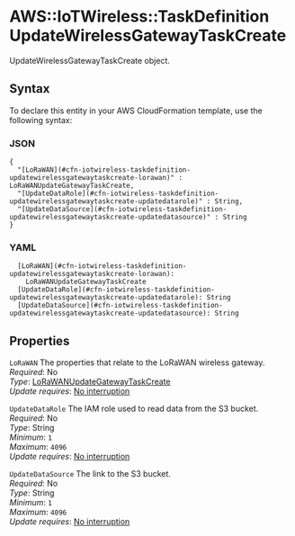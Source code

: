 # AWS::IoTWireless::TaskDefinition UpdateWirelessGatewayTaskCreate<a name="aws-properties-iotwireless-taskdefinition-updatewirelessgatewaytaskcreate"></a>

UpdateWirelessGatewayTaskCreate object\.

## Syntax<a name="aws-properties-iotwireless-taskdefinition-updatewirelessgatewaytaskcreate-syntax"></a>

To declare this entity in your AWS CloudFormation template, use the following syntax:

### JSON<a name="aws-properties-iotwireless-taskdefinition-updatewirelessgatewaytaskcreate-syntax.json"></a>

```
{
  "[LoRaWAN](#cfn-iotwireless-taskdefinition-updatewirelessgatewaytaskcreate-lorawan)" : LoRaWANUpdateGatewayTaskCreate,
  "[UpdateDataRole](#cfn-iotwireless-taskdefinition-updatewirelessgatewaytaskcreate-updatedatarole)" : String,
  "[UpdateDataSource](#cfn-iotwireless-taskdefinition-updatewirelessgatewaytaskcreate-updatedatasource)" : String
}
```

### YAML<a name="aws-properties-iotwireless-taskdefinition-updatewirelessgatewaytaskcreate-syntax.yaml"></a>

```
  [LoRaWAN](#cfn-iotwireless-taskdefinition-updatewirelessgatewaytaskcreate-lorawan): 
    LoRaWANUpdateGatewayTaskCreate
  [UpdateDataRole](#cfn-iotwireless-taskdefinition-updatewirelessgatewaytaskcreate-updatedatarole): String
  [UpdateDataSource](#cfn-iotwireless-taskdefinition-updatewirelessgatewaytaskcreate-updatedatasource): String
```

## Properties<a name="aws-properties-iotwireless-taskdefinition-updatewirelessgatewaytaskcreate-properties"></a>

`LoRaWAN`  <a name="cfn-iotwireless-taskdefinition-updatewirelessgatewaytaskcreate-lorawan"></a>
The properties that relate to the LoRaWAN wireless gateway\.  
*Required*: No  
*Type*: [LoRaWANUpdateGatewayTaskCreate](aws-properties-iotwireless-taskdefinition-lorawanupdategatewaytaskcreate.md)  
*Update requires*: [No interruption](https://docs.aws.amazon.com/AWSCloudFormation/latest/UserGuide/using-cfn-updating-stacks-update-behaviors.html#update-no-interrupt)

`UpdateDataRole`  <a name="cfn-iotwireless-taskdefinition-updatewirelessgatewaytaskcreate-updatedatarole"></a>
The IAM role used to read data from the S3 bucket\.  
*Required*: No  
*Type*: String  
*Minimum*: `1`  
*Maximum*: `4096`  
*Update requires*: [No interruption](https://docs.aws.amazon.com/AWSCloudFormation/latest/UserGuide/using-cfn-updating-stacks-update-behaviors.html#update-no-interrupt)

`UpdateDataSource`  <a name="cfn-iotwireless-taskdefinition-updatewirelessgatewaytaskcreate-updatedatasource"></a>
The link to the S3 bucket\.  
*Required*: No  
*Type*: String  
*Minimum*: `1`  
*Maximum*: `4096`  
*Update requires*: [No interruption](https://docs.aws.amazon.com/AWSCloudFormation/latest/UserGuide/using-cfn-updating-stacks-update-behaviors.html#update-no-interrupt)